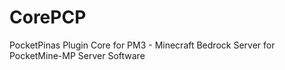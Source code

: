 # CorePCP
PocketPinas Plugin Core for PM3 - Minecraft Bedrock Server
for PocketMine-MP Server Software
